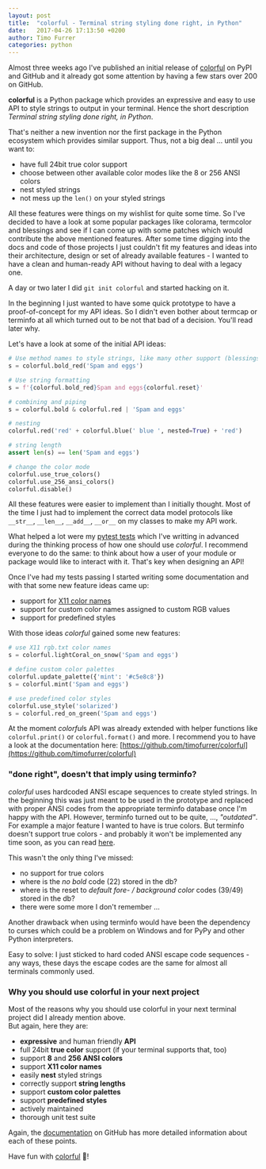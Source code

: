 ```yaml
---
layout: post
title:  "colorful - Terminal string styling done right, in Python"
date:   2017-04-26 17:13:50 +0200
author: Timo Furrer
categories: python
---
```


Almost three weeks ago I've published an initial release of [colorful] on PyPI and GitHub
and it already got some attention by having a few stars over 200 on GitHub.

**colorful** is a Python package which provides an expressive and easy to use API to style
strings to output in your terminal. Hence the short description *Terminal string styling done right, in Python*.

That's neither a new invention nor the first package in the Python ecosystem which provides similar support.
Thus, not a big deal ... until you want to:

* have full 24bit true color support
* choose between other available color modes like the 8 or 256 ANSI colors
* nest styled strings
* not mess up the `len()` on your styled strings

All these features were things on my wishlist for quite some time.
So I've decided to have a look at some popular packages like colorama, termcolor and blessings and see if I can
come up with some patches which would contribute the above mentioned features.
After some time digging into the docs and code of those projects I just couldn't fit my features and ideas into
their architecture, design or set of already available features -
I wanted to have a clean and human-ready API without having to deal with a legacy one.

A day or two later I did `git init colorful` and started hacking on it.

In the beginning I just wanted to have some quick prototype to have a proof-of-concept for my API ideas.
So I didn't even bother about termcap or terminfo at all which turned out to be not that bad of a decision.
You'll read later why.

Let's have a look at some of the initial API ideas:

```python
# Use method names to style strings, like many other support (blessings, coleur, ..)
s = colorful.bold_red('Spam and eggs')

# Use string formatting
s = f'{colorful.bold_red}Spam and eggs{colorful.reset}'

# combining and piping
s = colorful.bold & colorful.red | 'Spam and eggs'

# nesting
colorful.red('red' + colorful.blue(' blue ', nested=True) + 'red')

# string length
assert len(s) == len('Spam and eggs')

# change the color mode
colorful.use_true_colors()
colorful.use_256_ansi_colors()
colorful.disable()
```

All these features were easier to implement than I initially thought. Most of the time I just had to implement
the correct data model protocols like `__str__`, `__len__`, `__add__`, `__or__` on my classes to make my API work.

What helped a lot were my [pytest tests](https://github.com/timofurrer/colorful/tree/master/tests) which I've writting in advanced during the thinking process of how one should
use *colorful*. I recommend everyone to do the same: to think about how a user of your module or package would like to interact with it.
That's key when designing an API!

Once I've had my tests passing I started writing some documentation and with that some new feature ideas came up:

* support for [X11 color names]
* support for custom color names assigned to custom RGB values
* support for predefined styles

With those ideas *colorful* gained some new features:

```python
# use X11 rgb.txt color names
s = colorful.lightCoral_on_snow('Spam and eggs')

# define custom color palettes
colorful.update_palette({'mint': '#c5e8c8'})
s = colorful.mint('Spam and eggs')

# use predefined color styles
colorful.use_style('solarized')
s = colorful.red_on_green('Spam and eggs')
```

At the moment *colorful*s API was already extended with helper functions like `colorful.print()` or `colorful.format()` and more.
I recommend you to have a look at the documentation here: [https://github.com/timofurrer/colorful](https://github.com/timofurrer/colorful)

### "done right", doesn't that imply using terminfo?

*colorful* uses hardcoded ANSI escape sequences to create styled strings. In the beginning this was just meant to be used in the prototype
and replaced with proper ANSI codes from the appropriate terminfo database once I'm happy with the API.
However, terminfo turned out to be quite, ..., *"outdated"*. For example a major feature I wanted to have is true colors. But terminfo doesn't
support true colors - and probably it won't be implemented any time soon, as you can read [here](https://lists.gnu.org/archive/html/bug-ncurses/2013-10/msg00007.html).

This wasn't the only thing I've missed:

* no support for true colors
* where is the *no bold* code (22) stored in the db?
* where is the reset to *default fore- / background color* codes (39/49) stored in the db?
* there were some more I don't remember ...

Another drawback when using terminfo would have been the dependency to curses which could be a problem on Windows and for PyPy and other Python interpreters.

Easy to solve: I just sticked to hard coded ANSI escape code sequences - any ways, these days the escape codes are the same for almost all terminals commonly used.

### Why you should use colorful in your next project

Most of the reasons why you should use colorful in your next terminal project did I already mention above.
<br>
But again, here they are:

* **expressive** and human friendly **API**
* full 24bit **true color** support (if your terminal supports that, too)
* support **8** and **256 ANSI colors**
* support **X11 color names**
* easily **nest** styled strings
* correctly support **string lengths**
* support **custom color palettes**
* support **predefined styles**
* actively maintained
* thorough unit test suite

Again, the [documentation] on GitHub has more detailed information about each of these points.

Have fun with [colorful] :tada:!

[colorful]: https://github.com/timofurrer/colorful
[documentation]: https://github.com/timofurrer/colorful/blob/master/README.md
[X11 color names]: https://en.wikipedia.org/wiki/X11_color_names
